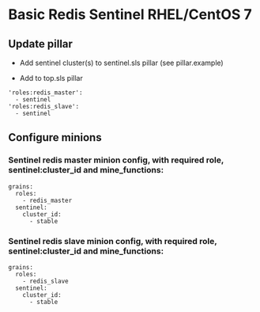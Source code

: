 Basic Redis Sentinel RHEL/CentOS 7
==================================
## Update pillar
 - Add sentinel cluster(s) to sentinel.sls pillar (see pillar.example)

 - Add to top.sls pillar  
```
'roles:redis_master':
  - sentinel
'roles:redis_slave':
  - sentinel
```
## Configure minions

### Sentinel redis master minion config, with required role, sentinel:cluster_id and mine_functions:
```
grains:
  roles:
    - redis_master
  sentinel:
    cluster_id:
      - stable
```

### Sentinel redis slave minion config, with required role, sentinel:cluster_id and mine_functions:
```
grains:
  roles:
    - redis_slave
  sentinel:
    cluster_id:
      - stable
```
